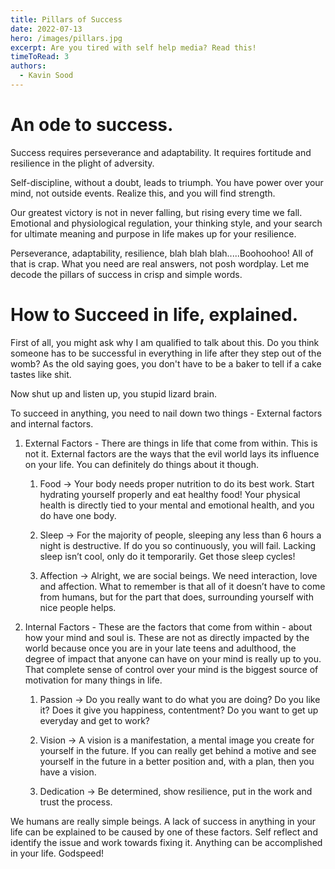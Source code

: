 ```yaml
---
title: Pillars of Success
date: 2022-07-13
hero: /images/pillars.jpg
excerpt: Are you tired with self help media? Read this!
timeToRead: 3
authors:
  - Kavin Sood
---
```


# An ode to success.

Success requires perseverance and adaptability. It requires fortitude and resilience in the plight of adversity.

Self-discipline, without a doubt, leads to triumph. You have power over your mind, not outside events. Realize this, and you will find strength.

Our greatest victory is not in never falling, but rising every time we fall. Emotional and physiological regulation, your thinking style, and your search for
ultimate meaning and purpose in life makes up for your resilience.

Perseverance, adaptability, resilience, blah blah blah.....Boohoohoo! All of that is crap. What you need are real answers, not posh wordplay. Let me decode the pillars of success in crisp and simple words.

# How to Succeed in life, explained.

First of all, you might ask why I am qualified to talk about this. Do you think someone has to be successful in everything in life after they step out of the womb? As the old saying goes, you don't have to be a baker to tell if a cake tastes like shit.

Now shut up and listen up, you stupid lizard brain.

To succeed in anything, you need to nail down two things - External factors and internal factors.

1. External Factors - There are things in life that come from within. This is not it. External factors are the ways that the evil world lays its influence on your life. You can definitely do things about it though.

    1. Food → Your body needs proper nutrition to do its best work. Start hydrating yourself properly and eat healthy food! Your physical health is directly tied to your mental and emotional health, and you do have one body.

    2. Sleep → For the majority of people, sleeping any less than 6 hours a night is destructive. If do you so continuously, you will fail. Lacking sleep isn’t cool, only do it temporarily. Get those sleep cycles!

    3. Affection → Alright, we are social beings. We need interaction, love and affection. What to remember is that all of it doesn’t have to come from humans, but for the part that does, surrounding yourself with nice people helps.

2. Internal Factors - These are the factors that come from within - about how your mind and soul is. These are not as directly impacted by the world because once you are in your late teens and adulthood, the degree of impact that anyone can have on your mind is really up to you. That complete sense of control over your mind is the biggest source of motivation for many things in life.

    1. Passion → Do you really want to do what you are doing? Do you like it? Does it give you happiness, contentment? Do you want to get up everyday and get to work?

    2. Vision → A vision is a manifestation, a mental image you create for yourself in the future. If you can really get behind a motive and see yourself in the future in a better position and, with a plan, then you have a vision.

    3. Dedication → Be determined, show resilience, put in the work and trust the process.

We humans are really simple beings. A lack of success in anything in your life can be explained to be caused by one of these factors. Self reflect and identify the issue and work towards fixing it. Anything can be accomplished in your life. Godspeed!